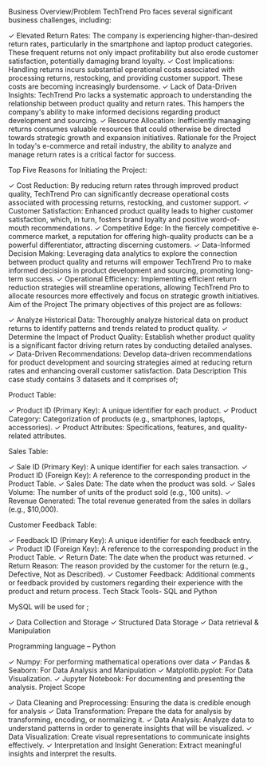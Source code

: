 Business Overview/Problem
TechTrend Pro faces several significant business challenges, including:

✓ Elevated Return Rates: The company is experiencing higher-than-desired return rates, particularly in the smartphone and laptop product categories. These frequent returns not only impact profitability but also erode customer satisfaction, potentially damaging brand loyalty.
✓ Cost Implications: Handling returns incurs substantial operational costs associated with processing returns, restocking, and providing customer support. These costs are becoming increasingly burdensome.
✓ Lack of Data-Driven Insights: TechTrend Pro lacks a systematic approach to understanding the relationship between product quality and return rates. This hampers the company's ability to make informed decisions regarding product development and sourcing.
✓ Resource Allocation: Inefficiently managing returns consumes valuable resources that could otherwise be directed towards strategic growth and expansion initiatives.
Rationale for the Project
In today's e-commerce and retail industry, the ability to analyze and manage return rates is a critical factor for success. 

Top Five Reasons for Initiating the Project:

✓ Cost Reduction: By reducing return rates through improved product quality, TechTrend Pro can significantly decrease operational costs associated with processing returns, restocking, and customer support.
✓ Customer Satisfaction: Enhanced product quality leads to higher customer satisfaction, which, in turn, fosters brand loyalty and positive word-of-mouth recommendations.
✓ Competitive Edge: In the fiercely competitive e-commerce market, a reputation for offering high-quality products can be a powerful differentiator, attracting discerning customers.
✓ Data-Informed Decision Making: Leveraging data analytics to explore the connection between product quality and returns will empower TechTrend Pro to make informed decisions in product development and sourcing, promoting long-term success.
✓ Operational Efficiency: Implementing efficient return reduction strategies will streamline operations, allowing TechTrend Pro to allocate resources more effectively and focus on strategic growth initiatives.
Aim of the Project
The primary objectives of this project are as follows:

✓ Analyze Historical Data: Thoroughly analyze historical data on product returns to identify patterns and trends related to product quality.
✓ Determine the Impact of Product Quality: Establish whether product quality is a significant factor driving return rates by conducting detailed analyses.
✓ Data-Driven Recommendations: Develop data-driven recommendations for product development and sourcing strategies aimed at reducing return rates and enhancing overall customer satisfaction.
Data Description
This case study contains 3 datasets and it comprises of;

Product Table:

✓ Product ID (Primary Key): A unique identifier for each product.
✓ Product Category: Categorization of products (e.g., smartphones, laptops, accessories).
✓ Product Attributes: Specifications, features, and quality-related attributes.
 

Sales Table:

✓ Sale ID (Primary Key): A unique identifier for each sales transaction.
✓ Product ID (Foreign Key): A reference to the corresponding product in the Product Table.
✓ Sales Date: The date when the product was sold.
✓ Sales Volume: The number of units of the product sold (e.g., 100 units).
✓ Revenue Generated: The total revenue generated from the sales in dollars (e.g., $10,000).
 

Customer Feedback Table:

✓ Feedback ID (Primary Key): A unique identifier for each feedback entry.
✓ Product ID (Foreign Key): A reference to the corresponding product in the Product Table.
✓ Return Date: The date when the product was returned.
✓ Return Reason: The reason provided by the customer for the return (e.g., Defective, Not as Described).
✓ Customer Feedback: Additional comments or feedback provided by customers regarding their experience with the product and return process.
Tech Stack
Tools- SQL and Python

MySQL will be used for ;

✓ Data Collection and Storage
✓ Structured Data Storage
✓ Data retrieval & Manipulation
 

Programming language – Python

✓ Numpy: For performing mathematical operations over data
✓ Pandas & Seaborn: For Data Analysis and Manipulation
✓ Matplotlib.pyplot: For Data Visualization.
✓ Jupyter Notebook: For documenting and presenting the analysis.
Project Scope
 

✓ Data Cleaning and Preprocessing: Ensuring the data is credible enough for analysis
✓ Data Transformation: Prepare the data for analysis by transforming, encoding, or normalizing it.
✓ Data Analysis: Analyze data to understand patterns in order to generate insights that will be visualized.
✓ Data Visualization: Create visual representations to communicate insights effectively.
✓ Interpretation and Insight Generation: Extract meaningful insights and interpret the results.
